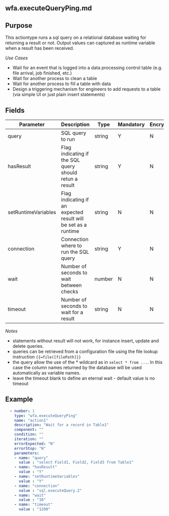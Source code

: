 ## wfa.executeQueryPing.md
## Purpose
This actiontype runs a sql query on a relational database waiting for returning a result or not. Output values can captured as runtime variable when a result has been received.

*Use Cases*
* Wait for an event that is logged into a data processing control table (e.g. file arrival, job finished, etc.)
* Wait for another process to clean a table
* Wait for another process to fill a table with data
* Design a triggering mechanism for engineers to add requests to a table (via simple UI or just plain insert statements)

## Fields
|Parameter|Description|Type|Mandatory|Encrypted|
|---------|-----------|----|---------|---------|
|query|SQL query to run|string|Y|N|
|hasResult|Flag indicating if the SQL query should retun a result|string|Y|N|
|setRuntimeVariables|Flag indicating if an expected result will be set as a runtime|string|N|N|
|connection|Connection where to run the SQL query|string|Y|N|
|wait|Number of seconds to wait between checks|number|N|N|
|timeout|Number of seconds to wait for a result|string|N|N|

*Notes*
* statements without result will not work, for instance insert, update and delete queries.
* queries can be retrieved from a configuration file using the file lookup instruction `{{=file([filePath]}}`
* the query allow the use of the * wildcard as in `select * from ...`. In this case the column names returned by the database will be used automatically as variable names. 
* leave the timeout blank to define an eternal wait - default value is no timeout


## Example
```yaml
  - number: 1
    type: "wfa.executeQueryPing"
    name: "action1"
    description: "Wait for a record in Table1"
    component: ""
    condition: ""
    iteration: ""
    errorExpected: "N"
    errorStop: "N"
    parameters:
    - name: "query"
      value : "select Field1, Field2, Field3 from Table1"
    - name: "hasResult"
      value : "Y"
    - name: "setRuntimeVariables"
      value : "Y"
    - name: "connection"
      value : "sql.executeQuery.2"
    - name: "wait"
      value : "10"
    - name: "timeout"
      value : "1200"
```
